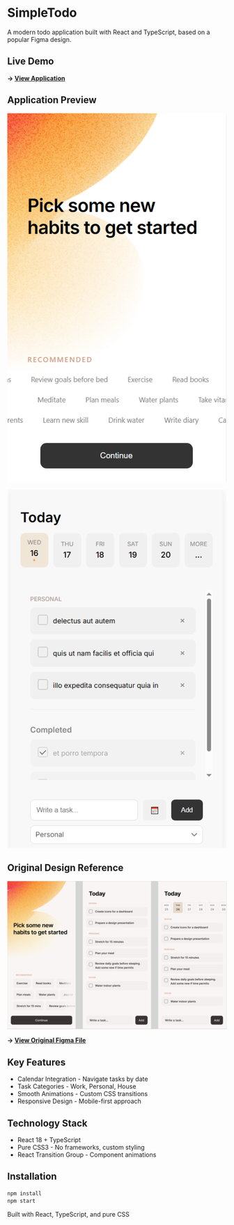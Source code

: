 # SimpleTodo

A modern todo application built with React and TypeScript, based on a popular Figma design.

## Live Demo

**→ [View Application](https://zippy-yeot-23e82f.netlify.app/)**

## Application Preview

![Application Screenshot](./public/image_2025-07-16_00-11-35.png)

![Application Screenshot](<./public/image_2025-07-16_00-11-35%20(3).png>)

## Original Design Reference

![Figma Design](<./public/image_2025-07-16_00-11-35%20(2).png>)

**→ [View Original Figma File](https://www.figma.com/community/file/1006955130775844314/to-do-list-design)**

## Key Features

- Calendar Integration - Navigate tasks by date
- Task Categories - Work, Personal, House
- Smooth Animations - Custom CSS transitions
- Responsive Design - Mobile-first approach

## Technology Stack

- React 18 + TypeScript
- Pure CSS3 - No frameworks, custom styling
- React Transition Group - Component animations

## Installation

```bash
npm install
npm start
```

Built with React, TypeScript, and pure CSS
